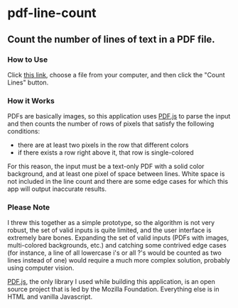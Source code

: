 # pdf-line-count

## Count the number of lines of text in a PDF file.

### How to Use

Click [this link](https://st234pa.github.io/pdf-line-count/), choose a file from your computer, and then click the "Count Lines" button.

### How it Works
PDFs are basically images, so this application uses [PDF.js](https://mozilla.github.io/pdf.js/) to parse the input and then counts the number of rows of pixels that satisfy the following conditions:
- there are at least two pixels in the row that different colors
- if there exists a row right above it, that row is single-colored

For this reason, the input must be a text-only PDF with a solid color background, and at least one pixel of space between lines. White space is not included in the line count and there are some edge cases for which this app will output inaccurate results.
### Please Note
I threw this together as a simple prototype, so the algorithm is not very robust,
the set of valid inputs is quite limited,
and the user interface is extremely bare bones.
Expanding the set of valid inputs (PDFs with images, multi-colored backgrounds, etc.) and catching some contrived edge cases (for instance, a line of all lowercase i's or all ?'s would be counted as two lines instead of one)
would require a much more complex solution, probably using computer vision.

[PDF.js](https://mozilla.github.io/pdf.js/), the only library I used while building this application, is an open source project that is led by the Mozilla Foundation. Everything else is in HTML and vanilla Javascript. 
